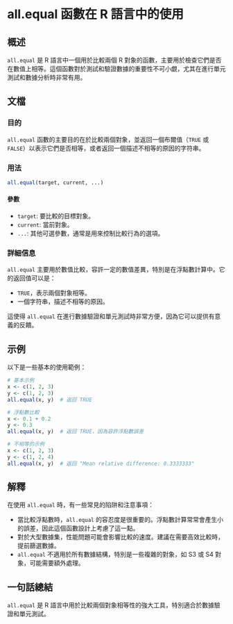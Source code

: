 <!--
Meta Description: # all.equal 函數在 R 語言中的使用 ## 概述 `all.equal` 是 R 語言中一個用於比較兩個 R 對象的函數，主要用於檢查它們是否在數值上相等。這個函數對於測試和驗證數據的重要性不可小覷，尤其在進行單元測試和數據分析時非常有用。 ## 文檔 ### 目的 `all.equal...
Meta Keywords: all, equal, true, target, current
-->

# all.equal 函數在 R 語言中的使用

## 概述
`all.equal` 是 R 語言中一個用於比較兩個 R 對象的函數，主要用於檢查它們是否在數值上相等。這個函數對於測試和驗證數據的重要性不可小覷，尤其在進行單元測試和數據分析時非常有用。

## 文檔
### 目的
`all.equal` 函數的主要目的在於比較兩個對象，並返回一個布爾值（`TRUE` 或 `FALSE`）以表示它們是否相等，或者返回一個描述不相等的原因的字符串。

### 用法
```R
all.equal(target, current, ...)
```

#### 參數
- `target`: 要比較的目標對象。
- `current`: 當前對象。
- `...`: 其他可選參數，通常是用來控制比較行為的選項。

### 詳細信息
`all.equal` 主要用於數值比較，容許一定的數值差異，特別是在浮點數計算中。它的返回值可以是：
- `TRUE`，表示兩個對象相等。
- 一個字符串，描述不相等的原因。

這使得 `all.equal` 在進行數據驗證和單元測試時非常方便，因為它可以提供有意義的反饋。

## 示例
以下是一些基本的使用範例：

```R
# 基本示例
x <- c(1, 2, 3)
y <- c(1, 2, 3)
all.equal(x, y)  # 返回 TRUE

# 浮點數比較
x <- 0.1 + 0.2
y <- 0.3
all.equal(x, y)  # 返回 TRUE，因為容許浮點數誤差

# 不相等的示例
x <- c(1, 2, 3)
y <- c(1, 2, 4)
all.equal(x, y)  # 返回 "Mean relative difference: 0.3333333"
```

## 解釋
在使用 `all.equal` 時，有一些常見的陷阱和注意事項：
- 當比較浮點數時，`all.equal` 的容忍度是很重要的。浮點數計算常常會產生小的誤差，因此這個函數設計上考慮了這一點。
- 對於大型數據集，性能問題可能會影響比較的速度。建議在需要高效比較時，提前篩選數據。
- `all.equal` 不適用於所有數據結構，特別是一些複雜的對象，如 S3 或 S4 對象，可能需要額外處理。

## 一句話總結
`all.equal` 是 R 語言中用於比較兩個對象相等性的強大工具，特別適合於數據驗證和單元測試。